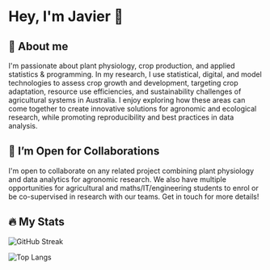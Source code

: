# Hey, I'm Javier 👋
<!---
![](https://komarev.com/ghpvc/?username=jafernandez01&base=150&color=blueviolet)
-->

## 🌱 About me
I'm passionate about plant physiology, crop production, and applied statistics & programming. In my research, I use statistical, digital, and model technologies to assess crop growth and development, targeting crop adaptation, resource use efficiencies, and sustainability challenges of agricultural systems in Australia. I enjoy exploring how these areas can come together to create innovative solutions for agronomic and ecological research, while promoting reproducibility and best practices in data analysis.

## 🤝 I’m Open for Collaborations
I'm open to collaborate on any related project combining plant physiology and data analytics for agronomic research. We also have multiple opportunities for agricultural and maths/IT/engineering students to enrol or be co-supervised in research with our teams. Get in touch for more details!

## :fire: My Stats

![GitHub Streak](https://github-readme-streak-stats.herokuapp.com/?user=jafernandez01&theme=dark&background=24292e)

![Top Langs](https://github-readme-stats.vercel.app/api/top-langs/?username=jafernandez01&theme=vision-friendly-dark)
